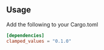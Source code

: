 ## Usage

Add the following to your Cargo.toml

```toml
[dependencies]
clamped_values = "0.1.0"
```
